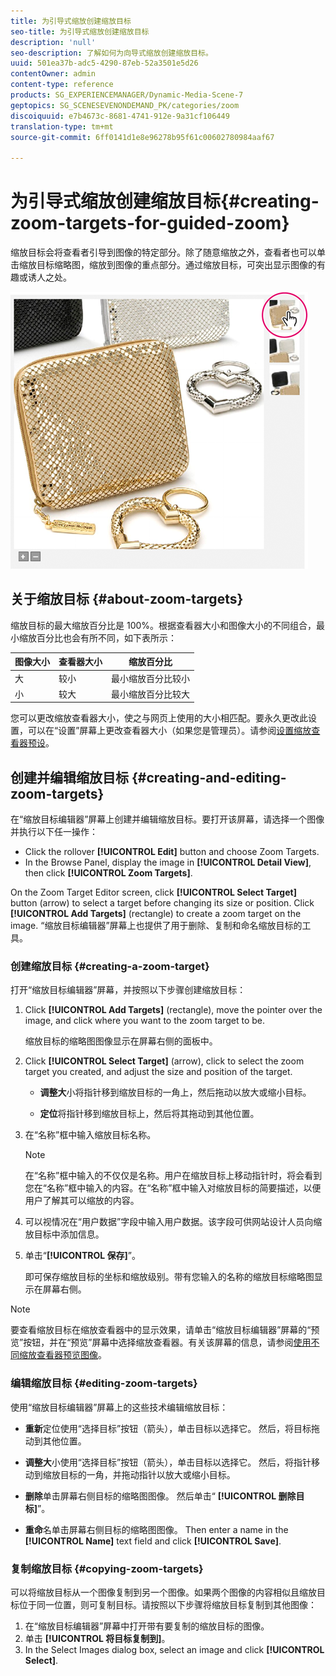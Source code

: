 ```yaml
---
title: 为引导式缩放创建缩放目标
seo-title: 为引导式缩放创建缩放目标
description: 'null'
seo-description: 了解如何为向导式缩放创建缩放目标。
uuid: 501ea37b-adc5-4290-87eb-52a3501e5d26
contentOwner: admin
content-type: reference
products: SG_EXPERIENCEMANAGER/Dynamic-Media-Scene-7
geptopics: SG_SCENESEVENONDEMAND_PK/categories/zoom
discoiquuid: e7b4673c-8681-4741-912e-9a31cf106449
translation-type: tm+mt
source-git-commit: 6ff0141d1e8e96278b95f61c00602780984aaf67

---
```



# 为引导式缩放创建缩放目标{#creating-zoom-targets-for-guided-zoom}

缩放目标会将查看者引导到图像的特定部分。除了随意缩放之外，查看者也可以单击缩放目标缩略图，缩放到图像的重点部分。通过缩放目标，可突出显示图像的有趣或诱人之处。

![Creating zoom targets for Guided Zoom](/help/assets/zo_guided_zoom.png)

## 关于缩放目标 {#about-zoom-targets}

缩放目标的最大缩放百分比是 100%。根据查看器大小和图像大小的不同组合，最小缩放百分比也会有所不同，如下表所示：

| 图像大小 | 查看器大小 | 缩放百分比 |
|--- |--- |--- |
| 大 | 较小 | 最小缩放百分比较小 |
| 小 | 较大 | 最小缩放百分比较大 |

您可以更改缩放查看器大小，使之与网页上使用的大小相匹配。要永久更改此设置，可以在“设置”屏幕上更改查看器大小（如果您是管理员）。请参阅[设置缩放查看器预设](setting-zoom-viewer-presets.md#setting_up_zoom_viewer_presets)。

## 创建并编辑缩放目标 {#creating-and-editing-zoom-targets}

在“缩放目标编辑器”屏幕上创建并编辑缩放目标。要打开该屏幕，请选择一个图像并执行以下任一操作：

* Click the rollover **[!UICONTROL Edit]** button and choose Zoom Targets.
* In the Browse Panel, display the image in **[!UICONTROL Detail View]**, then click **[!UICONTROL Zoom Targets]**.

On the Zoom Target Editor screen, click **[!UICONTROL Select Target]** button (arrow) to select a target before changing its size or position. Click **[!UICONTROL Add Targets]** (rectangle) to create a zoom target on the image. “缩放目标编辑器”屏幕上也提供了用于删除、复制和命名缩放目标的工具。

### 创建缩放目标 {#creating-a-zoom-target}

打开“缩放目标编辑器”屏幕，并按照以下步骤创建缩放目标：

1. Click **[!UICONTROL Add Targets]** (rectangle), move the pointer over the image, and click where you want to the zoom target to be.

   缩放目标的缩略图图像显示在屏幕右侧的面板中。

1. Click **[!UICONTROL Select Target]** (arrow), click to select the zoom target you created, and adjust the size and position of the target.

   * **调整大**&#x200B;小将指针移到缩放目标的一角上，然后拖动以放大或缩小目标。

   * **定位**&#x200B;将指针移到缩放目标上，然后将其拖动到其他位置。

1. 在“名称”框中输入缩放目标名称。

   >[!NOTE]
   >
   >在“名称”框中输入的不仅仅是名称。用户在缩放目标上移动指针时，将会看到您在“名称”框中输入的内容。在“名称”框中输入对缩放目标的简要描述，以便用户了解其可以缩放的内容。

1. 可以视情况在“用户数据”字段中输入用户数据。该字段可供网站设计人员向缩放目标中添加信息。
1. 单击“**[!UICONTROL 保存]**”。

   即可保存缩放目标的坐标和缩放级别。带有您输入的名称的缩放目标缩略图显示在屏幕右侧。

>[!NOTE]
>
>要查看缩放目标在缩放查看器中的显示效果，请单击“缩放目标编辑器”屏幕的“预览”按钮，并在“预览”屏幕中选择缩放查看器。有关该屏幕的信息，请参阅[使用不同缩放查看器预览图像](previewing-image-assets-different-zoom.md#previewing_image_assets_with_different_zoom_viewers)。

### 编辑缩放目标 {#editing-zoom-targets}

使用“缩放目标编辑器”屏幕上的这些技术编辑缩放目标：

* **重新**&#x200B;定位使用“选择目标”按钮（箭头），单击目标以选择它。 然后，将目标拖动到其他位置。

* **调整大**&#x200B;小使用“选择目标”按钮（箭头），单击目标以选择它。 然后，将指针移动到缩放目标的一角，并拖动指针以放大或缩小目标。

* **删除**&#x200B;单击屏幕右侧目标的缩略图图像。 然后单击“ **[!UICONTROL 删除目标]**”。

* **重命**&#x200B;名单击屏幕右侧目标的缩略图图像。 Then enter a name in the **[!UICONTROL Name]** text field and click **[!UICONTROL Save]**.

### 复制缩放目标 {#copying-zoom-targets}

可以将缩放目标从一个图像复制到另一个图像。如果两个图像的内容相似且缩放目标位于同一位置，则可复制目标。请按照以下步骤将缩放目标复制到其他图像：

1. 在“缩放目标编辑器”屏幕中打开带有要复制的缩放目标的图像。
1. 单击 **[!UICONTROL 将目标复制到]**。
1. In the Select Images dialog box, select an image and click **[!UICONTROL Select]**.

